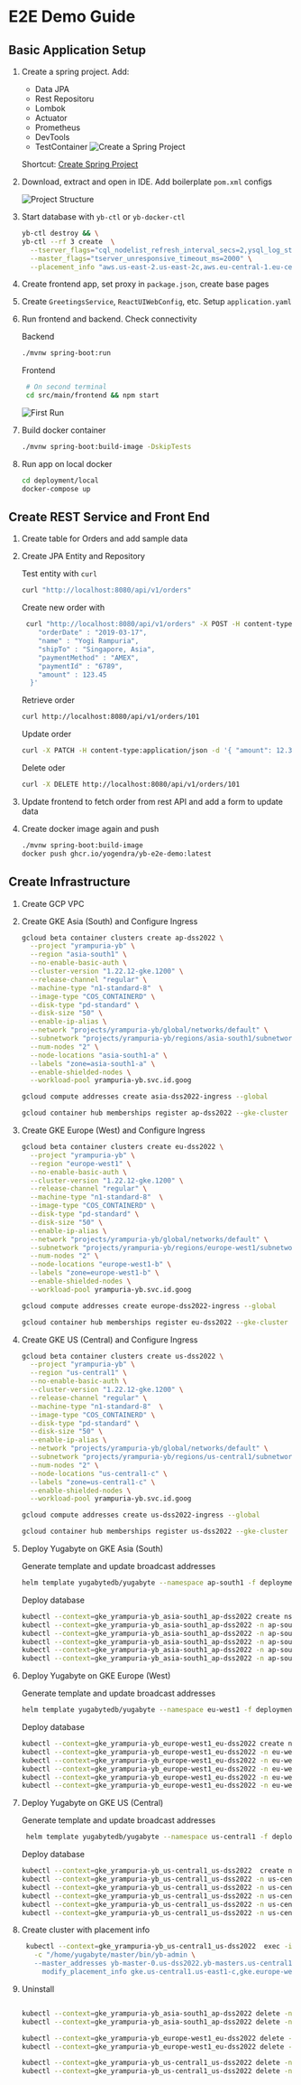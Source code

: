 # E2E Demo Guide

## Basic Application Setup
1. Create a spring project. Add:
    * Data JPA
    * Rest Repositoru
    * Lombok
    * Actuator
    * Prometheus
    * DevTools
    * TestContainer
    ![Create a Spring Project][img/01]

    Shortcut: [Create Spring Project][01-create-spring-project]

2. Download, extract and open in IDE. Add boilerplate `pom.xml` configs

    ![Project Structure][img/02]

3. Start database with `yb-ctl` or `yb-docker-ctl`

    ```bash
    yb-ctl destroy && \
    yb-ctl --rf 3 create  \
      --tserver_flags="cql_nodelist_refresh_interval_secs=2,ysql_log_statement=all" \
      --master_flags="tserver_unresponsive_timeout_ms=2000" \
      --placement_info "aws.us-east-2.us-east-2c,aws.eu-central-1.eu-central-1c,aws.ap-southeast-1.ap-southeast-1c"
    ```

4. Create frontend app, set proxy in `package.json`, create base pages

5. Create `GreetingsService`, `ReactUIWebConfig`, etc. Setup `application.yaml`

6. Run frontend and backend. Check connectivity

    Backend
    ```bash
    ./mvnw spring-boot:run
    ```
   Frontend
   ```bash
    # On second terminal
    cd src/main/frontend && npm start
    ```

    ![First Run][img/03]
7. Build docker container

    ```bash
    ./mvnw spring-boot:build-image -DskipTests
    ```

8. Run app on local docker

    ```bash
    cd deployment/local
    docker-compose up
    ```


## Create REST Service and Front End

1. Create table for Orders and add sample data

2. Create JPA Entity and Repository

    Test entity with `curl`

    ```bash
    curl "http://localhost:8080/api/v1/orders"
    ```

    Create new order with

    ```bash
     curl "http://localhost:8080/api/v1/orders" -X POST -H content-type:application/json -d '{
        "orderDate" : "2019-03-17",
        "name" : "Yogi Rampuria",
        "shipTo" : "Singapore, Asia",
        "paymentMethod" : "AMEX",
        "paymentId" : "6789",
        "amount" : 123.45
      }'
    ```

    Retrieve order

    ```bash
   curl http://localhost:8080/api/v1/orders/101
    ```

    Update order

    ```bash
    curl -X PATCH -H content-type:application/json -d '{ "amount": 12.34 }' http://localhost:8080/api/v1/orders/101
    ```

    Delete oder

    ```bash
    curl -X DELETE http://localhost:8080/api/v1/orders/101
    ```

3. Update frontend to fetch order from rest API and add a form to update data

4. Create docker image again and push

    ```bash
    ./mvnw spring-boot:build-image
    docker push ghcr.io/yogendra/yb-e2e-demo:latest
    ```

## Create Infrastructure

1. Create GCP VPC

2. Create GKE Asia (South) and Configure Ingress

    ```bash
    gcloud beta container clusters create ap-dss2022 \
      --project "yrampuria-yb" \
      --region "asia-south1" \
      --no-enable-basic-auth \
      --cluster-version "1.22.12-gke.1200" \
      --release-channel "regular" \
      --machine-type "n1-standard-8"  \
      --image-type "COS_CONTAINERD" \
      --disk-type "pd-standard" \
      --disk-size "50" \
      --enable-ip-alias \
      --network "projects/yrampuria-yb/global/networks/default" \
      --subnetwork "projects/yrampuria-yb/regions/asia-south1/subnetworks/default" \
      --num-nodes "2" \
      --node-locations "asia-south1-a" \
      --labels "zone=asia-south1-a" \
      --enable-shielded-nodes \
      --workload-pool yrampuria-yb.svc.id.goog

    ```

    ```bash
    gcloud compute addresses create asia-dss2022-ingress --global
    ```

    ```bash
    gcloud container hub memberships register ap-dss2022 --gke-cluster asia-south1/ap-dss2022 --enable-workload-identity --project yrampuria-yb
    ```

3. Create GKE Europe (West) and Configure Ingress

    ```bash
    gcloud beta container clusters create eu-dss2022 \
      --project "yrampuria-yb" \
      --region "europe-west1" \
      --no-enable-basic-auth \
      --cluster-version "1.22.12-gke.1200" \
      --release-channel "regular" \
      --machine-type "n1-standard-8"  \
      --image-type "COS_CONTAINERD" \
      --disk-type "pd-standard" \
      --disk-size "50" \
      --enable-ip-alias \
      --network "projects/yrampuria-yb/global/networks/default" \
      --subnetwork "projects/yrampuria-yb/regions/europe-west1/subnetworks/default" \
      --num-nodes "2" \
      --node-locations "europe-west1-b" \
      --labels "zone=europe-west1-b" \
      --enable-shielded-nodes \
      --workload-pool yrampuria-yb.svc.id.goog
    ```

    ```bash
    gcloud compute addresses create europe-dss2022-ingress --global
    ```

    ```bash
    gcloud container hub memberships register eu-dss2022 --gke-cluster europe-west1/eu-dss2022 --enable-workload-identity --project yrampuria-yb
    ```

4. Create GKE US (Central) and Configure Ingress

    ```bash
    gcloud beta container clusters create us-dss2022 \
      --project "yrampuria-yb" \
      --region "us-central1" \
      --no-enable-basic-auth \
      --cluster-version "1.22.12-gke.1200" \
      --release-channel "regular" \
      --machine-type "n1-standard-8"  \
      --image-type "COS_CONTAINERD" \
      --disk-type "pd-standard" \
      --disk-size "50" \
      --enable-ip-alias \
      --network "projects/yrampuria-yb/global/networks/default" \
      --subnetwork "projects/yrampuria-yb/regions/us-central1/subnetworks/default" \
      --num-nodes "2" \
      --node-locations "us-central1-c" \
      --labels "zone=us-central1-c" \
      --enable-shielded-nodes \
      --workload-pool yrampuria-yb.svc.id.goog
    ```

    ```bash
    gcloud compute addresses create us-dss2022-ingress --global
    ```

    ```bash
    gcloud container hub memberships register us-dss2022 --gke-cluster us-central1/us-dss2022 --enable-workload-identity --project yrampuria-yb
    ```

5. Deploy Yugabyte on GKE Asia (South)

    Generate template and update broadcast addresses

    ```bash
    helm template yugabytedb/yugabyte --namespace ap-south1 -f deployment/ap/k8s/ap-south1.yaml --dry-run > deployment/cloud/ap/k8s/ap-dss2022.yaml
    ```

    Deploy database

    ```bash
    kubectl --context=gke_yrampuria-yb_asia-south1_ap-dss2022 create ns ap-south1
    kubectl --context=gke_yrampuria-yb_asia-south1_ap-dss2022 -n ap-south1 apply -f deployment/cloud/ap/k8s/ap-dss2022.yaml
    kubectl --context=gke_yrampuria-yb_asia-south1_ap-dss2022 -n ap-south1 apply -f deployment/cloud/ap/k8s/service-export.yaml
    kubectl --context=gke_yrampuria-yb_asia-south1_ap-dss2022 -n ap-south1 get all,pv,pvc
    kubectl --context=gke_yrampuria-yb_asia-south1_ap-dss2022 -n ap-south1 get svc yb-master-ui -o jsonpath="{.status.loadBalancer.ingress[0].ip}"
    kubectl --context=gke_yrampuria-yb_asia-south1_ap-dss2022 -n ap-south1 logs -l chart=yugabyte --all-containers --prefix -f
    ```

6. Deploy Yugabyte on GKE Europe (West)

   Generate template and update broadcast addresses

    ```bash
    helm template yugabytedb/yugabyte --namespace eu-west1 -f deployment/cloud/eu/k8s/eu-west1.yaml --dry-run > deployment/cloud/eu/k8s/eu-dss2022.yaml
    ```

   Deploy database

    ```bash
    kubectl --context=gke_yrampuria-yb_europe-west1_eu-dss2022 create ns eu-west1
    kubectl --context=gke_yrampuria-yb_europe-west1_eu-dss2022 -n eu-west1 apply -f deployment/cloud/eu/k8s/eu-dss2022.yaml
    kubectl --context=gke_yrampuria-yb_europe-west1_eu-dss2022 -n eu-west1 apply -f deployment/cloud/eu/k8s/service-export.yaml
    kubectl --context=gke_yrampuria-yb_europe-west1_eu-dss2022 -n eu-west1 get all,pv,pvc
    kubectl --context=gke_yrampuria-yb_europe-west1_eu-dss2022 -n eu-west1 get svc yb-master-ui -o jsonpath="{.status.loadBalancer.ingress[0].ip}"
    kubectl --context=gke_yrampuria-yb_europe-west1_eu-dss2022 -n eu-west1 logs -l chart=yugabyte --all-containers --prefix -f
    ```

7. Deploy Yugabyte on GKE US (Central)

    Generate template and update broadcast addresses

   ```bash
    helm template yugabytedb/yugabyte --namespace us-central1 -f deployment/cloud/us/k8s/us-central1.yaml --dry-run > deployment/cloud/us/k8s/us-dss2022.yaml
    ```

    Deploy database

    ```bash
    kubectl --context=gke_yrampuria-yb_us-central1_us-dss2022  create ns us-central1
    kubectl --context=gke_yrampuria-yb_us-central1_us-dss2022 -n us-central1 apply -f deployment/cloud/us/k8s/us-dss2022.yaml
    kubectl --context=gke_yrampuria-yb_us-central1_us-dss2022 -n us-central1 apply -f deployment/cloud/us/k8s/service-export.yaml
    kubectl --context=gke_yrampuria-yb_us-central1_us-dss2022 -n us-central1 get all,pv,pvc
    kubectl --context=gke_yrampuria-yb_us-central1_us-dss2022 -n us-central1 get svc yb-master-ui -o jsonpath="{.status.loadBalancer.ingress[0].ip}"
    kubectl --context=gke_yrampuria-yb_us-central1_us-dss2022 -n us-central1 logs -l chart=yugabyte --all-containers --prefix -f
    ```
8. Create cluster with placement info

    ```bash
     kubectl --context=gke_yrampuria-yb_us-central1_us-dss2022  exec -it -n us-central1 yb-master-0 -- bash \
       -c "/home/yugabyte/master/bin/yb-admin \
       --master_addresses yb-master-0.us-dss2022.yb-masters.us-central1.svc.clusterset.local:7100,yb-master-0.eu-dss2022.yb-masters.eu-west1.svc.clusterset.local:7100,yb-master-0.ap-dss2022.yb-masters.ap-south1.svc.clusterset.local:7100 \
         modify_placement_info gke.us-central1.us-east1-c,gke.europe-west1.europe-west1-b,gke.asia-south1.asia-south1-a 3"
    ```

9. Uninstall

    ```bash

    kubectl --context=gke_yrampuria-yb_asia-south1_ap-dss2022 delete -n ap-south1 -f  deployment/cloud/ap/k8s/ap-dss2022.yaml
    kubectl --context=gke_yrampuria-yb_asia-south1_ap-dss2022 delete -n ap-south1 pvc -l chart=yugabyte

    kubectl --context=gke_yrampuria-yb_europe-west1_eu-dss2022 delete -n eu-west1 -f  deployment/cloud/eu/k8s/eu-dss2022.yaml
    kubectl --context=gke_yrampuria-yb_europe-west1_eu-dss2022 delete -n eu-west1 pvc -l chart=yugabyte

    kubectl --context=gke_yrampuria-yb_us-central1_us-dss2022 delete -n us-central1 -f  deployment/cloud/us/k8s/us-dss2022.yaml
    kubectl --context=gke_yrampuria-yb_us-central1_us-dss2022 delete -n us-central1 pvc -l chart=yugabyte
    ```






[img/01]: 01-create-spring-project.png
[img/02]: 02-open-in-ide.png
[img/03]: 03-first-run.png
[01-create-spring-project]: https://start.spring.io/#!type=maven-project&language=java&platformVersion=2.7.3&packaging=jar&jvmVersion=17&groupId=com.yugabyte.dssdemos&artifactId=e2e-demo&name=e2e-demo&description=Demo%20project%20for%20Spring%20Boot&packageName=com.yugabyte.dssdemos.e2e-demo&dependencies=devtools,prometheus,actuator,data-jpa,postgresql,testcontainers,lombok,data-rest
